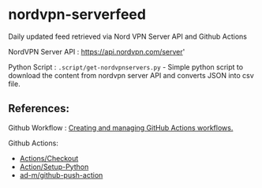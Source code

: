 # nordvpn-serverfeed
Daily updated feed retrieved via Nord VPN Server API and Github Actions

NordVPN Server API : https://api.nordvpn.com/server'

Python Script : `.script/get-nordvpnservers.py` - Simple python script to download the content from nordvpn server API and converts JSON into csv file.
## References: 

Github Workflow : [Creating and managing GitHub Actions workflows.](https://docs.github.com/en/actions/using-workflows#creating-a-workflow-file)

Github Actions:
- [Actions/Checkout](https://github.com/actions/checkout) 
- [Action/Setup-Python](https://github.com/actions/setup-python)
- [ ad-m/github-push-action](https://github.com/ad-m/github-push-action)
